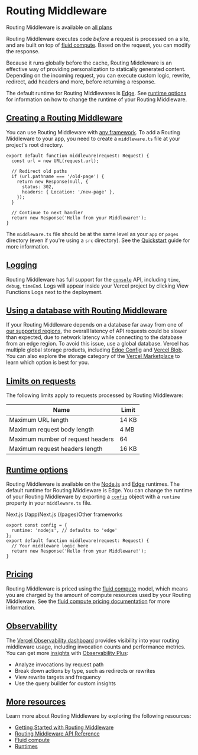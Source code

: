 # Routing Middleware

Routing Middleware is available on [all plans](/docs/plans)

Routing Middleware executes code _before_ a request is processed on a site, and are built on top of [fluid compute](/docs/fluid-compute). Based on the request, you can modify the response.

Because it runs globally before the cache, Routing Middleware is an effective way of providing personalization to statically generated content. Depending on the incoming request, you can execute custom logic, rewrite, redirect, add headers and more, before returning a response.

The default runtime for Routing Middlewares is [Edge](/docs/functions/runtimes/edge). See [runtime options](#runtime-options) for information on how to change the runtime of your Routing Middleware.

## [Creating a Routing Middleware](#creating-a-routing-middleware)

You can use Routing Middleware with [any framework](/docs/frameworks). To add a Routing Middleware to your app, you need to create a `middleware.ts` file at your project's root directory.

```
export default function middleware(request: Request) {
  const url = new URL(request.url);
 
  // Redirect old paths
  if (url.pathname === '/old-page') {
    return new Response(null, {
      status: 302,
      headers: { Location: '/new-page' },
    });
  }
 
  // Continue to next handler
  return new Response('Hello from your Middleware!');
}
```

The `middleware.ts` file should be at the same level as your `app` or `pages` directory (even if you're using a `src` directory). See the [Quickstart](/docs/routing-middleware/getting-started) guide for more information.

## [Logging](#logging)

Routing Middleware has full support for the [`console`](https://developer.mozilla.org/docs/Web/API/Console) API, including `time`, `debug`, `timeEnd`. Logs will appear inside your Vercel project by clicking View Functions Logs next to the deployment.

## [Using a database with Routing Middleware](#using-a-database-with-routing-middleware)

If your Routing Middleware depends on a database far away from one of [our supported regions](/docs/edge-network/regions), the overall latency of API requests could be slower than expected, due to network latency while connecting to the database from an edge region. To avoid this issue, use a global database. Vercel has multiple global storage products, including [Edge Config](/docs/edge-config) and [Vercel Blob](/docs/storage/vercel-blob). You can also explore the storage category of the [Vercel Marketplace](/marketplace?category=storage) to learn which option is best for you.

## [Limits on requests](#limits-on-requests)

The following limits apply to requests processed by Routing Middleware:

| Name | Limit |
| --- | --- |
| Maximum URL length | 14 KB |
| Maximum request body length | 4 MB |
| Maximum number of request headers | 64 |
| Maximum request headers length | 16 KB |

## [Runtime options](#runtime-options)

Routing Middleware is available on the [Node.js](/docs/functions/runtimes/node-js) and [Edge](/docs/functions/runtimes/edge) runtimes. The default runtime for Routing Middleware is Edge. You can change the runtime of your Routing Middleware by exporting a [`config`](/docs/routing-middleware/api#config-object) object with a `runtime` property in your `middleware.ts` file.

Next.js (/app)Next.js (/pages)Other frameworks

```
export const config = {
  runtime: 'nodejs', // defaults to 'edge'
};
export default function middleware(request: Request) {
  // Your middleware logic here
  return new Response('Hello from your Middleware!');
}
```

## [Pricing](#pricing)

Routing Middleware is priced using the [fluid compute](/docs/fluid-compute) model, which means you are charged by the amount of compute resources used by your Routing Middleware. See the [fluid compute pricing documentation](/docs/fluid-compute/pricing) for more information.

## [Observability](#observability)

The [Vercel Observability dashboard](/docs/observability) provides visibility into your routing middleware usage, including invocation counts and performance metrics. You can get more [insights](/docs/observability/insights) with [Observability Plus](/docs/observability/observability-plus):

*   Analyze invocations by request path
*   Break down actions by type, such as redirects or rewrites
*   View rewrite targets and frequency
*   Use the query builder for custom insights

## [More resources](#more-resources)

Learn more about Routing Middleware by exploring the following resources:

*   [Getting Started with Routing Middleware](/docs/routing-middleware/getting-started)
*   [Routing Middleware API Reference](/docs/routing-middleware/api)
*   [Fluid compute](/docs/fluid-compute)
*   [Runtimes](/docs/functions/runtimes)
